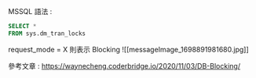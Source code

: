 
MSSQL 語法 :
~~~~sql
SELECT *
FROM sys.dm_tran_locks
~~~~

request_mode = X 則表示 Blocking
![[messageImage_1698891981680.jpg]]



參考文章 : 
<https://waynecheng.coderbridge.io/2020/11/03/DB-Blocking/>
